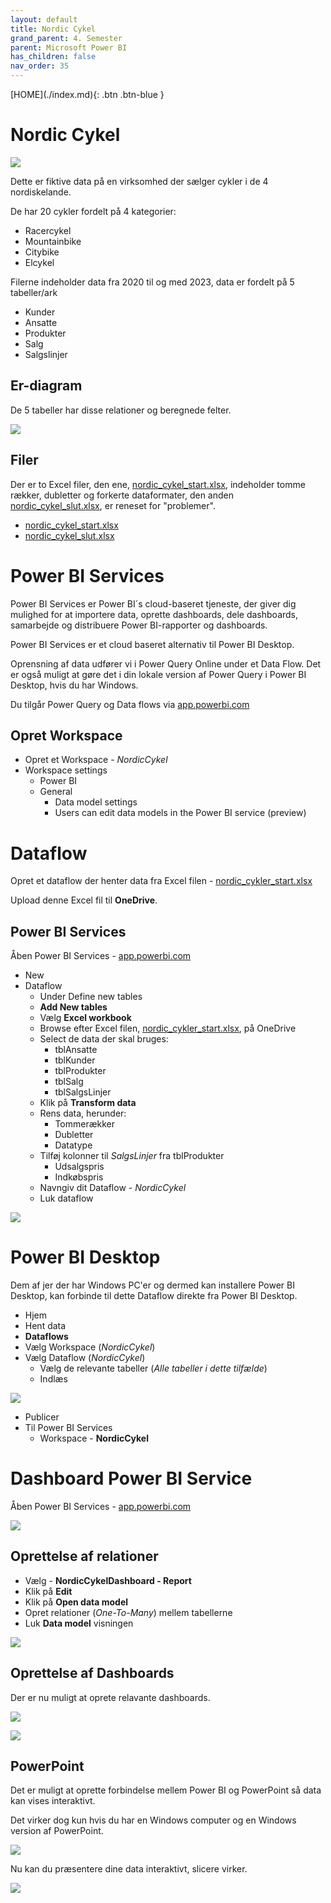 ```yaml
---
layout: default
title: Nordic Cykel
grand_parent: 4. Semester
parent: Microsoft Power BI
has_children: false
nav_order: 35
---
```


<span class="fs-1">
[HOME](./index.md){: .btn .btn-blue }
</span>

# Nordic Cykel
![](../image/cykel_logo_small.png)

Dette er fiktive data på en virksomhed der sælger cykler i de 4 nordiskelande.

De har 20 cykler fordelt på 4 kategorier:

- Racercykel
- Mountainbike
- Citybike
- Elcykel

Filerne indeholder data fra 2020 til og med 2023, data er fordelt på 5 tabeller/ark

- Kunder
- Ansatte
- Produkter
- Salg
- Salgslinjer

## Er-diagram
De 5 tabeller har disse relationer og beregnede felter.

![](../image/er_diagram_1.jpg)

## Filer
Der er to Excel filer, den ene, [nordic_cykel_start.xlsx](./filer/nordic_cykler_start.xlsx), indeholder tomme rækker, dubletter og forkerte dataformater, den anden [nordic_cykel_slut.xlsx](./filer/nordic_cykler_slut.xlsx), er reneset for "problemer".

- [nordic_cykel_start.xlsx](./filer/nordic_cykler_start.xlsx)
- [nordic_cykel_slut.xlsx](./filer/nordic_cykler_slut.xlsx)

# Power BI Services
Power BI Services er Power BI´s cloud-baseret tjeneste, der giver dig mulighed for at importere data, oprette dashboards, dele dashboards, samarbejde og distribuere Power BI-rapporter og dashboards.

Power BI Services er et cloud baseret alternativ til Power BI Desktop.

Oprensning af data udfører vi i Power Query Online under et Data Flow. Det er også muligt at gøre det i din lokale version af Power Query i Power BI Desktop, hvis du har Windows.

Du tilgår Power Query og Data flows via [app.powerbi.com](https://app.powerbi.com)

## Opret Workspace
- Opret et Workspace - *NordicCykel*
- Workspace settings
    - Power BI
    - General
        - Data model settings
        - Users can edit data models in the Power BI service (preview)

# Dataflow
Opret et dataflow der henter data fra Excel filen - [nordic_cykler_start.xlsx](./filer/nordic_cykler_start.xlsx)

Upload denne Excel fil til **OneDrive**.

## Power BI Services
Åben Power BI Services - [app.powerbi.com](https://app.powerbi.com)

- New
- Dataflow
    - Under Define new tables
    - **Add New tables**
    - Vælg **Excel workbook**
    - Browse efter Excel filen, [nordic_cykler_start.xlsx](./filer/nordic_cykler_start.xlsx), på OneDrive
    - Select de data der skal bruges:
        - tblAnsatte
        - tblKunder
        - tblProdukter
        - tblSalg
        - tblSalgsLinjer
    - Klik på **Transform data**
    - Rens data, herunder:
        - Tommerækker
        - Dubletter
        - Datatype
    - Tilføj kolonner til *SalgsLinjer* fra tblProdukter
        - Udsalgspris
        - Indkøbspris
    - Navngiv dit Dataflow - *NordicCykel*
    - Luk dataflow

![](../image/Dataflow_nord.jpg)

# Power BI Desktop
Dem af jer der har Windows PC'er og dermed kan installere Power BI Desktop, kan forbinde til dette Dataflow direkte fra Power BI Desktop.

- Hjem
- Hent data
- **Dataflows**
- Vælg Workspace (*NordicCykel*)
- Vælg Dataflow (*NordicCykel*)
    - Vælg de relevante tabeller (*Alle tabeller i dette tilfælde*)
    - Indlæs

![](../image/power_bi_desktop_dataflow.jpg)


- Publicer 
- Til Power BI Services
    - Workspace - **NordicCykel** 


# Dashboard Power BI Service
Åben Power BI Services - [app.powerbi.com](https://app.powerbi.com)

![](../image/powerbiservicesdashboard.jpg)

## Oprettelse af relationer
- Vælg - **NordicCykelDashboard - Report**
- Klik på **Edit**
- Klik på **Open data model**
- Opret relationer (*One-To-Many*) mellem tabellerne
- Luk **Data model** visningen

![](../image/er_diagram_1.jpg)

## Oprettelse af Dashboards
Der er nu muligt at oprete relavante dashboards.

![](../image/cykel_rapport_1.jpg)

![](../image/cykel_rapport_2.jpg)

## PowerPoint
Det er muligt at oprette forbindelse mellem Power BI og PowerPoint så data kan vises interaktivt.

Det virker dog kun hvis du har en Windows computer og en Windows version af PowerPoint.

![](../image/PowerPoint_1.jpg)

Nu kan du præsentere dine data interaktivt, slicere virker.

![](../image/PowerPoint.jpg)